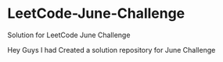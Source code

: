 # LeetCode-June-Challenge
Solution for LeetCode June Challenge

Hey Guys I had Created a solution repository for June Challenge
